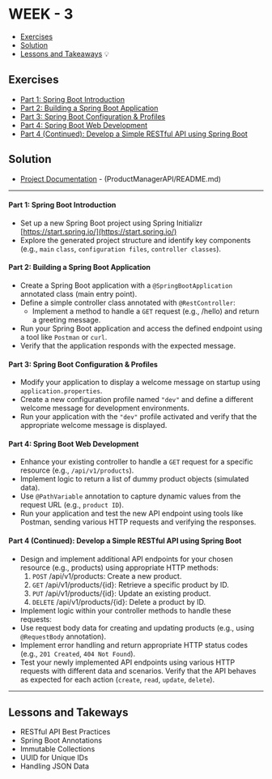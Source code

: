 # WEEK - 3
- [Exercises](#exercises) 
- [Solution](#solution)
- [Lessons and Takeaways](#lessons-and-takeways) 💡


## Exercises
- [Part 1: Spring Boot Introduction](#part-1-spring-boot-introduction)
- [Part 2: Building a Spring Boot Application](#part-2-building-a-spring-boot-application)
- [Part 3: Spring Boot Configuration & Profiles](#part-3-spring-boot-configuration--profiles)
- [Part 4: Spring Boot Web Development]()
- [Part 4 (Continued): Develop a Simple RESTful API using Spring Boot](#part-4-continued-develop-a-simple-restful-api-using-spring-boot)


## Solution
- [Project Documentation](./ProductManagerAPI/README.md) - (ProductManagerAPI/README.md)


---

#### Part 1: Spring Boot Introduction
* Set up a new Spring Boot project using Spring Initializr [https://start.spring.io/](https://start.spring.io/)
* Explore the generated project structure and identify key components (e.g., `main` `class`, `configuration files`, `controller classes`).

#### Part 2: Building a Spring Boot Application
* Create a Spring Boot application with a `@SpringBootApplication` annotated class (main entry point).
* Define a simple controller class annotated with `@RestController`:
    * Implement a method to handle a `GET` request (e.g., /hello) and return a greeting message.
* Run your Spring Boot application and access the defined endpoint using a tool like `Postman` or `curl`.  
* Verify that the application responds with the expected message.

#### Part 3: Spring Boot Configuration & Profiles
* Modify your application to display a welcome message on startup using `application.properties`.
* Create a new configuration profile named `"dev"` and define a different welcome message for development environments.
* Run your application with the `"dev"` profile activated and verify that the appropriate welcome message is displayed.

#### Part 4: Spring Boot Web Development
* Enhance your existing controller to handle a `GET` request for a specific resource (e.g., `/api/v1/products`).
* Implement logic to return a list of dummy product objects (simulated data).
* Use `@PathVariable` annotation to capture dynamic values from the request URL (e.g., `product ID`).
* Run your application and test the new API endpoint using tools like Postman, sending various HTTP requests and verifying the responses.

#### Part 4 (Continued): Develop a Simple RESTful API using Spring Boot

* Design and implement additional API endpoints for your chosen resource (e.g., products) using appropriate HTTP methods:
    1. `POST` /api/v1/products: Create a new product.
    2. `GET` /api/v1/products/{id}: Retrieve a specific product by ID. 
    3. `PUT` /api/v1/products/{id}: Update an existing product. 
    4. `DELETE` /api/v1/products/{id}: Delete a product by ID.
* Implement logic within your controller methods to handle these requests:
* Use request body data for creating and updating products (e.g., using `@RequestBody` annotation).
* Implement error handling and return appropriate HTTP status codes (e.g., `201 Created`, `404 Not Found`).
* Test your newly implemented API endpoints using various HTTP requests with different data and scenarios. Verify that the API behaves as expected for each action (`create`, `read`, `update`, `delete`).

---

## Lessons and Takeways
- RESTful API Best Practices
- Spring Boot Annotations
- Immutable Collections
- UUID for Unique IDs
- Handling JSON Data



